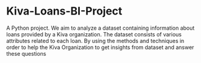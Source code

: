 # Kiva-Loans-BI-Project
A Python project. We aim to analyze a dataset containing information about loans provided by a Kiva organization. The dataset consists of various attributes related to each loan. By using the methods and techniques in order to help the Kiva Organization to get insights from dataset and answer these questions
